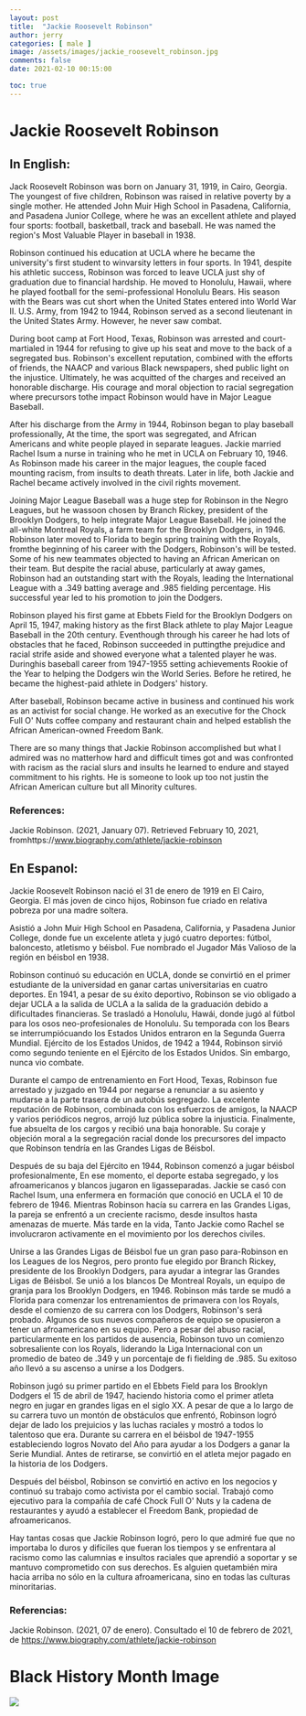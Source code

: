 ```yaml
---
layout: post
title:  "Jackie Roosevelt Robinson"
author: jerry
categories: [ male ]
image: /assets/images/jackie_roosevelt_robinson.jpg
comments: false
date: 2021-02-10 00:15:00

toc: true
---
```

<!-- English Section -->
# Jackie Roosevelt Robinson

## In English:
Jack Roosevelt Robinson was born on January 31, 1919, in Cairo, Georgia. The youngest of five children, Robinson was raised in relative poverty by a single mother. He attended John Muir High School in Pasadena, California, and Pasadena Junior College, where he was an excellent athlete and played four sports: football, basketball, track and baseball. He was named the region's Most Valuable Player in baseball in 1938.

Robinson continued his education at UCLA where he became the university's first student to winvarsity letters in four sports. In 1941, despite his athletic success, Robinson was forced to leave UCLA just shy of graduation due to financial hardship. He moved to Honolulu, Hawaii, where he played football for the semi-professional Honolulu Bears. His season with the Bears was cut short when the United States entered into World War II. U.S. Army, from 1942 to 1944, Robinson served as a second lieutenant in the United States Army. However, he never saw combat. 

During boot camp at Fort Hood, Texas, Robinson was arrested and court-martialed in 1944 for refusing to give up his seat and move to the back of a segregated bus. Robinson's excellent reputation, combined with the efforts of friends, the NAACP and various Black newspapers, shed public light on the injustice. Ultimately, he was acquitted of the charges and received an honorable discharge. His courage and moral objection to racial segregation where precursors tothe impact Robinson would have in Major League Baseball.

After his discharge from the Army in 1944, Robinson began to play baseball professionally, At the time, the sport was segregated, and African Americans and white people played in separate leagues. Jackie married Rachel Isum a nurse in training who he met in UCLA on February 10, 1946. As Robinson made his career in the major leagues, the couple faced mounting racism, from insults to death threats. Later in life, both Jackie and Rachel became actively involved in the civil rights movement.

Joining Major League Baseball was a huge step for Robinson in the Negro Leagues, but he wassoon chosen by Branch Rickey, president of the Brooklyn Dodgers, to help integrate Major League Baseball. He joined the all-white Montreal Royals, a farm team for the Brooklyn Dodgers, in 1946. Robinson later moved to Florida to begin spring training with the Royals, fromthe beginning of his career with the Dodgers, Robinson's will be tested. Some of his new teammates objected to having an African American on their team. But despite the racial abuse, particularly at away games, Robinson had an outstanding start with the Royals, leading the International League with a .349 batting average and .985 fielding percentage. His successful year led to his promotion to join the Dodgers.

Robinson played his first game at Ebbets Field for the Brooklyn Dodgers on April 15, 1947, making history as the first Black athlete to play Major League Baseball in the 20th century. Eventhough through his career he had lots of obstacles that he faced, Robinson succeeded in puttingthe prejudice and racial strife aside and showed everyone what a talented player he was. Duringhis baseball career from 1947-1955 setting achievements Rookie of the Year to helping the Dodgers win the World Series. Before he retired, he became the highest-paid athlete in Dodgers' history. 

After baseball, Robinson became active in business and continued his work as an activist for social change. He worked as an executive for the Chock Full O' Nuts coffee company and restaurant chain and helped establish the African American-owned Freedom Bank. 

There are so many things that Jackie Robinson accomplished but what I admired was no matterhow hard and difficult times got and was confronted with racism as the racial slurs and insults he learned to endure and stayed commitment to his rights. He is someone to look up too not justin the African American culture but all Minority cultures.

### References:
Jackie Robinson. (2021, January 07). Retrieved February 10, 2021, fromhttps://www.biography.com/athlete/jackie-robinson

<!-- Spanish Section -->
## En Espanol:
Jackie Roosevelt Robinson nació el 31 de enero de 1919 en El Cairo, Georgia. El más joven de cinco hijos, Robinson fue criado en relativa pobreza por una madre soltera.

Asistió a John Muir High School en Pasadena, California, y Pasadena Junior College, donde fue un excelente atleta y jugó cuatro deportes: fútbol, baloncesto, atletismo y béisbol. Fue nombrado el Jugador Más Valioso de la región en béisbol en 1938.

Robinson continuó su educación en UCLA, donde se convirtió en el primer estudiante de la universidad en ganar cartas universitarias en cuatro deportes. En 1941, a pesar de su éxito deportivo, Robinson se vio obligado a dejar UCLA a la salida de UCLA a la salida de la graduación debido a dificultades financieras. Se trasladó a Honolulu, Hawái, donde jugó al fútbol para los osos neo-profesionales de Honolulu. Su temporada con los Bears se interrumpiócuando los Estados Unidos entraron en la Segunda Guerra Mundial. Ejército de los Estados Unidos, de 1942 a 1944, Robinson sirvió como segundo teniente en el Ejército de los Estados Unidos. Sin embargo, nunca vio combate. 

Durante el campo de entrenamiento en Fort Hood, Texas, Robinson fue arrestado y juzgado en 1944 por negarse a renunciar a su asiento y mudarse a la parte trasera de un autobús segregado. La excelente reputación de Robinson, combinada con los esfuerzos de amigos, la NAACP y varios periódicos negros, arrojó luz pública sobre la injusticia. Finalmente, fue absuelta de los cargos y recibió una baja honorable. Su coraje y objeción moral a la segregación racial donde los precursores del impacto que Robinson tendría en las Grandes Ligas de Béisbol.

Después de su baja del Ejército en 1944, Robinson comenzó a jugar béisbol profesionalmente, En ese momento, el deporte estaba segregado, y los afroamericanos y blancos jugaron en ligasseparadas. Jackie se casó con Rachel Isum, una enfermera en formación que conoció en UCLA el 10 de febrero de 1946. Mientras Robinson hacía su carrera en las Grandes Ligas, la pareja se enfrentó a un creciente racismo, desde insultos hasta amenazas de muerte. Más tarde en la vida, Tanto Jackie como Rachel se involucraron activamente en el movimiento por los derechos civiles.

Unirse a las Grandes Ligas de Béisbol fue un gran paso para-Robinson en los Leagues de los Negros, pero pronto fue elegido por Branch Rickey, presidente de los Brooklyn Dodgers, para ayudar a integrar las Grandes Ligas de Béisbol. Se unió a los blancos De Montreal Royals, un equipo de granja para los Brooklyn Dodgers, en 1946. Robinson más tarde se mudó a Florida para comenzar los entrenamientos de primavera con los Royals, desde el comienzo de su carrera con los Dodgers, Robinson's será probado. Algunos de sus nuevos compañeros de equipo se opusieron a tener un afroamericano en su equipo. Pero a pesar del abuso racial, particularmente en los partidos de ausencia, Robinson tuvo un comienzo sobresaliente con los Royals, liderando la Liga Internacional con un promedio de bateo de .349 y un porcentaje de fi fielding de .985. Su exitoso año llevó a su ascenso a unirse a los Dodgers.

Robinson jugó su primer partido en el Ebbets Field para los Brooklyn Dodgers el 15 de abril de 1947, haciendo historia como el primer atleta negro en jugar en grandes ligas en el siglo XX. A pesar de que a lo largo de su carrera tuvo un montón de obstáculos que enfrentó, Robinson logró dejar de lado los prejuicios y las luchas raciales y mostró a todos lo talentoso que era. Durante su carrera en el béisbol de 1947-1955 estableciendo logros Novato del Año para ayudar a los Dodgers a ganar la Serie Mundial. Antes de retirarse, se convirtió en el atleta mejor pagado en la historia de los Dodgers.

Después del béisbol, Robinson se convirtió en activo en los negocios y continuó su trabajo como activista por el cambio social. Trabajó como ejecutivo para la compañía de café Chock Full O' Nuts y la cadena de restaurantes y ayudó a establecer el Freedom Bank, propiedad de afroamericanos. 

Hay tantas cosas que Jackie Robinson logró, pero lo que admiré fue que no importaba lo duros y difíciles que fueran los tiempos y se enfrentara al racismo como las calumnias e insultos raciales que aprendió a soportar y se mantuvo comprometido con sus derechos. Es alguien quetambién mira hacia arriba no sólo en la cultura afroamericana, sino en todas las culturas minoritarias.

### Referencias:
Jackie Robinson. (2021, 07 de enero). Consultado el 10 de febrero de 2021, de https://www.biography.com/athlete/jackie-robinson

# Black History Month Image

![](/imake-bhm/assets/images/bhm-jerry.jpg)